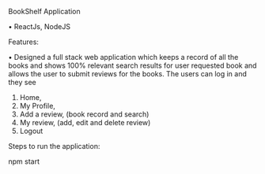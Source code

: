 BookShelf Application 

• ReactJs, NodeJS

Features:

•	Designed a full stack web application which keeps a record of all the books and shows 100% relevant search results for user requested book and allows the user to submit reviews for the books.
The users can log in and they see 
1. Home,
2. My Profile, 
3. Add a review, (book record and search)
4. My review, (add, edit and delete review)
5. Logout 


Steps to run the application:

npm start





